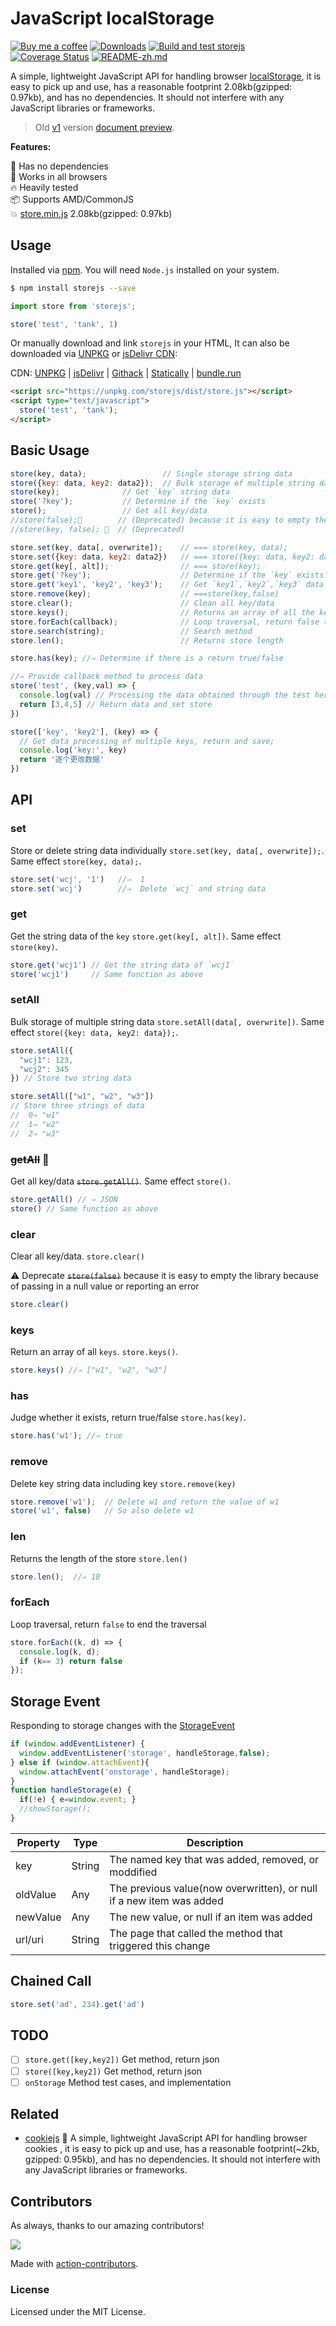 JavaScript localStorage
===

[![Buy me a coffee](https://img.shields.io/badge/Buy%20me%20a%20coffee-048754?logo=buymeacoffee)](https://jaywcjlove.github.io/#/sponsor)
[![Downloads](https://img.shields.io/npm/dm/storejs.svg?style=flat)](https://www.npmjs.com/package/storejs)
[![Build and test storejs](https://github.com/jaywcjlove/store.js/actions/workflows/ci.yml/badge.svg)](https://github.com/jaywcjlove/store.js/actions/workflows/ci.yml)
[![Coverage Status](https://jaywcjlove.github.io/store.js/badges.svg)](https://jaywcjlove.github.io/store.js/lcov-report/)
[![README-zh.md](https://jaywcjlove.github.io/sb/lang/chinese.svg)](./README-zh.md)

A simple, lightweight JavaScript API for handling browser [localStorage](https://developer.mozilla.org/en-US/docs/Web/API/Window/localStorage), it is easy to pick up and use, has a reasonable footprint 2.08kb(gzipped: 0.97kb), and has no dependencies. It should not interfere with any JavaScript libraries or frameworks.

> Old [v1](https://raw.githack.com/jaywcjlove/store.js/doc-v1.1/index.html) version [document preview](https://raw.githack.com/jaywcjlove/store.js/doc-v1.1/index.html).

**Features:**

🚀 Has no dependencies  
🌱 Works in all browsers  
🔥 Heavily tested  
📦 Supports AMD/CommonJS  
💥 [store.min.js](dist/store.min.js) 2.08kb(gzipped: 0.97kb)  

## Usage

Installed via [npm](https://www.npmjs.com/package/storejs). You will need `Node.js` installed on your system.

```bash
$ npm install storejs --save
```

```js
import store from 'storejs';

store('test', 'tank', 1)
```

Or manually download and link `storejs` in your HTML, It can also be downloaded via [UNPKG](https://unpkg.com/storejs/dist/) or [jsDelivr CDN](https://www.jsdelivr.com/package/npm/storejs):

CDN: [UNPKG](https://unpkg.com/storejs/dist/) | [jsDelivr](https://cdn.jsdelivr.net/npm/storejs) | [Githack](https://raw.githack.com/jaywcjlove/store.js/master/dist/store.min.js) | [Statically](https://cdn.statically.io/gh/jaywcjlove/store.js/master/dist/store.min.js) | [bundle.run](https://bundle.run/storejs)

```html
<script src="https://unpkg.com/storejs/dist/store.js"></script>
<script type="text/javascript">
  store('test', 'tank');
</script>
```

## Basic Usage

```js
store(key, data);                 // Single storage string data
store({key: data, key2: data2});  // Bulk storage of multiple string data
store(key);              // Get `key` string data
store('?key');           // Determine if the `key` exists
store();                 // Get all key/data
//store(false);🔫        // (Deprecated) because it is easy to empty the storage because of a null value or an error
//store(key, false); 🔫  // (Deprecated)

store.set(key, data[, overwrite]);    // === store(key, data);
store.set({key: data, key2: data2})   // === store({key: data, key2: data});
store.get(key[, alt]);                // === store(key);
store.get('?key');                    // Determine if the `key` exists
store.get('key1', 'key2', 'key3');    // Get `key1`,`key2`,`key3` data
store.remove(key);                    // ===store(key,false)
store.clear();                        // Clean all key/data
store.keys();                         // Returns an array of all the keys
store.forEach(callback);              // Loop traversal, return false to end traversal
store.search(string);                 // Search method
store.len();                          // Returns store length

store.has(key); //⇒ Determine if there is a return true/false

//⇒ Provide callback method to process data
store('test', (key,val) => {
  console.log(val) // Processing the data obtained through the test here
  return [3,4,5] // Return data and set store
})

store(['key', 'key2'], (key) => {
  // Get data processing of multiple keys, return and save;
  console.log('key:', key)
  return '逐个更改数据'
})
```

## API

### set

Store or delete string data individually `store.set(key, data[, overwrite]);`. Same effect `store(key, data);`.

```js
store.set('wcj', '1')   //⇒  1
store.set('wcj')        //⇒  Delete `wcj` and string data
```

### get
Get the string data of the `key` `store.get(key[, alt])`. Same effect `store(key)`.

```js
store.get('wcj1') // Get the string data of `wcj1`
store('wcj1')     // Same function as above
```

### setAll

Bulk storage of multiple string data `store.setAll(data[, overwrite])`. Same effect `store({key: data, key2: data});`.

```js
store.setAll({
  "wcj1": 123,
  "wcj2": 345
}) // Store two string data

store.setAll(["w1", "w2", "w3"]) 
// Store three strings of data
//  0⇒ "w1"
//  1⇒ "w2"
//  2⇒ "w3"
```

### ~~getAll~~ 🔫

Get all key/data ~~`store.getAll()`~~. Same effect `store()`.

```js
store.getAll() // ⇒ JSON
store() // Same function as above
```

### clear
Clear all key/data. `store.clear()`

⚠️ Deprecate ~~`store(false)`~~ because it is easy to empty the library because of passing in a null value or reporting an error

```js
store.clear()
```

### keys

Return an array of all `keys`. `store.keys()`.

```js
store.keys() //⇒ ["w1", "w2", "w3"]
```

### has

Judge whether it exists, return true/false `store.has(key)`.

```js
store.has('w1'); //⇒ true
```

### remove

Delete key string data including key `store.remove(key)`

```js
store.remove('w1');  // Delete w1 and return the value of w1
store('w1', false)   // So also delete w1
```

### len

Returns the length of the store `store.len()`

```js
store.len();  //⇒ 10
```

### forEach

Loop traversal, return `false` to end the traversal

```js
store.forEach((k, d) => {
  console.log(k, d);
  if (k== 3) return false
});
```

## Storage Event

Responding to storage changes with the [StorageEvent](https://developer.mozilla.org/en-US/docs/Web/API/Web_Storage_API/Using_the_Web_Storage_API#Responding_to_storage_changes_with_the_StorageEvent)

```js
if (window.addEventListener) {
  window.addEventListener('storage', handleStorage,false);
} else if (window.attachEvent){
  window.attachEvent('onstorage', handleStorage);
}
function handleStorage(e) {
  if(!e) { e=window.event; }
  //showStorage();
}
```

| Property | Type | Description |
| ----- | ----- | ----- |
| key | String | The named key that was added, removed, or moddified |
| oldValue | Any | The previous value(now overwritten), or null if a new item was added |
| newValue | Any | The new value, or null if an item was added |
| url/uri | String | The page that called the method that triggered this change |

## Chained Call

```js
store.set('ad', 234).get('ad')
```

## TODO

- [ ] `store.get([key,key2])` Get method, return json
- [ ] `store([key,key2])` Get method, return json
- [ ] `onStorage` Method test cases, and implementation

## Related

- [cookiejs](https://github.com/jaywcjlove/cookie.js) 🍪 A simple, lightweight JavaScript API for handling browser cookies , it is easy to pick up and use, has a reasonable footprint(~2kb, gzipped: 0.95kb), and has no dependencies. It should not interfere with any JavaScript libraries or frameworks.

## Contributors

As always, thanks to our amazing contributors!

<a href="https://github.com/jaywcjlove/store.js/graphs/contributors">
  <img src="https://jaywcjlove.github.io/store.js/CONTRIBUTORS.svg" />
</a>

Made with [action-contributors](https://github.com/jaywcjlove/github-action-contributors).


### License

Licensed under the MIT License.
